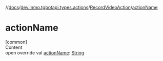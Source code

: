 //[docs](../../../index.md)/[dev.inmo.tgbotapi.types.actions](../index.md)/[RecordVideoAction](index.md)/[actionName](action-name.md)



# actionName  
[common]  
Content  
open override val [actionName](action-name.md): [String](https://kotlinlang.org/api/latest/jvm/stdlib/kotlin/-string/index.html)  



